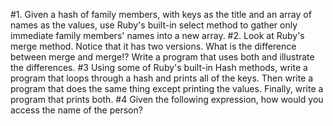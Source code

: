 #1. Given a hash of family members, with keys as the title and an array of names as the values, use Ruby's built-in select method to gather only immediate family members' names into a new array.
#2. Look at Ruby's merge method. Notice that it has two versions. What is the difference between merge and merge!? Write a program that uses both and illustrate the differences.
#3 Using some of Ruby's built-in Hash methods, write a program that loops through a hash and prints all of the keys. Then write a program that does the same thing except printing the values. Finally, write a program that prints both.
#4 Given the following expression, how would you access the name of the person?